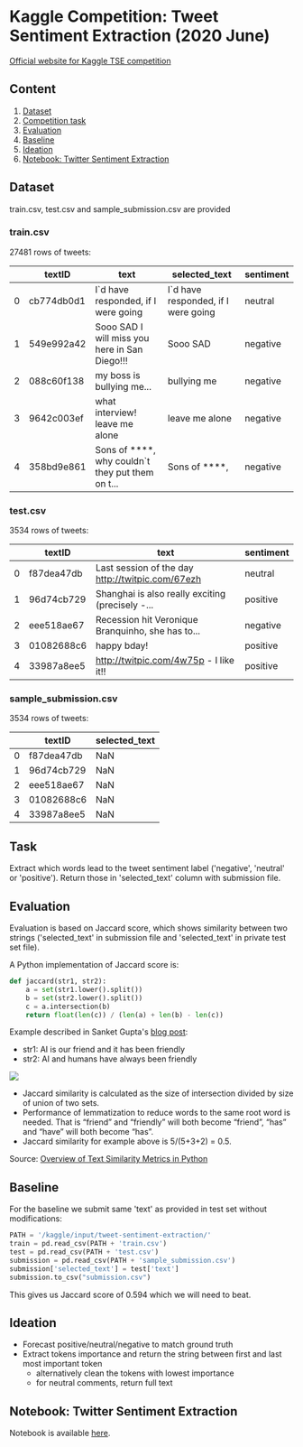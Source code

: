 # Kaggle Competition: Tweet Sentiment Extraction (2020 June)

[Official website for Kaggle TSE competition](https://www.kaggle.com/c/tweet-sentiment-extraction)

## Content

1. [Dataset](#dataset)
2. [Competition task](#task)
3. [Evaluation](#evaluation)
4. [Baseline](#baseline)
5. [Ideation](#ideation)
6. [Notebook: Twitter Sentiment Extraction](https://github.com/povilaspy/tweet_sentiment_extraction_kaggle/blob/master/kaggle_twitter_sentiment_extraction.ipynb)

## Dataset

train.csv, test.csv and sample_submission.csv are provided

### train.csv

27481 rows of tweets:

|   | textID  |  text |  selected_text | sentiment  |
|---|---|---|---|---|
| 0  | cb774db0d1  |  I\`d have responded, if I were going | I\`d have responded, if I were going  | neutral  |
| 1  | 549e992a42  | Sooo SAD I will miss you here in San Diego!!!  | Sooo SAD  | negative  |
| 2  | 088c60f138  | my boss is bullying me...  | bullying me	  | negative  |
| 3  | 9642c003ef  | what interview! leave me alone  | leave me alone		  | negative  |
| 4  | 358bd9e861  | Sons of ****, why couldn\`t they put them on t...  | Sons of ****, | negative  |

### test.csv

3534 rows of tweets:

|   | textID  |  text | sentiment  |
|---|---|---|---|
| 0  | f87dea47db  |  Last session of the day http://twitpic.com/67ezh | neutral  |
| 1  | 96d74cb729  | Shanghai is also really exciting (precisely -...  | positive  |
| 2  | eee518ae67  | Recession hit Veronique Branquinho, she has to... | negative  |
| 3  | 01082688c6  | happy bday!	 | positive |
| 4  | 33987a8ee5 | http://twitpic.com/4w75p - I like it!! | positive |

### sample_submission.csv

3534 rows of tweets:

|   | textID  |  selected_text |
|---|---|---|
| 0  | f87dea47db  |  NaN |
| 1  | 96d74cb729  |  NaN |
| 2  | eee518ae67  |  NaN |
| 3  | 01082688c6  |  NaN |
| 4  | 33987a8ee5 |  NaN |

## Task
Extract which words lead to the tweet sentiment label ('negative', 'neutral' or 'positive'). Return those in 'selected_text' column with submission file.

## Evaluation

Evaluation is based on Jaccard score, which shows similarity between two strings ('selected_text' in submission file and 'selected_text' in private test set file).

A Python implementation of Jaccard score is:

```python
def jaccard(str1, str2): 
    a = set(str1.lower().split()) 
    b = set(str2.lower().split())
    c = a.intersection(b)
    return float(len(c)) / (len(a) + len(b) - len(c))
```

Example described in Sanket Gupta's [blog post](https://towardsdatascience.com/overview-of-text-similarity-metrics-3397c4601f50):

* str1: AI is our friend and it has been friendly
* str2: AI and humans have always been friendly

<img src="https://miro.medium.com/max/926/1*u2ZZPh5er5YbmOg7k-s0-A.png">

* Jaccard similarity is calculated as the size of intersection divided by size of union of two sets.
* Performance of lemmatization to reduce words to the same root word is needed. That is “friend” and “friendly” will both become “friend”, “has” and “have” will both become “has”.
* Jaccard similarity for example above is 5/(5+3+2) = 0.5.

Source: [Overview of Text Similarity Metrics in Python](https://towardsdatascience.com/overview-of-text-similarity-metrics-3397c4601f50)

## Baseline

For the baseline we submit same 'text' as provided in test set without modifications:

```python
PATH = '/kaggle/input/tweet-sentiment-extraction/'
train = pd.read_csv(PATH + 'train.csv')
test = pd.read_csv(PATH + 'test.csv')
submission = pd.read_csv(PATH + 'sample_submission.csv')
submission['selected_text'] = test['text']
submission.to_csv("submission.csv")
```

This gives us Jaccard score of 0.594 which we will need to beat.

## Ideation

* Forecast positive/neutral/negative to match ground truth
* Extract tokens importance and return the string between first and last most important token
    * alternatively clean the tokens with lowest importance
    * for neutral comments, return full text

## Notebook: Twitter Sentiment Extraction

Notebook is available [here](https://github.com/povilaspy/tweet_sentiment_extraction_kaggle/blob/master/kaggle_twitter_sentiment_extraction.ipynb).
